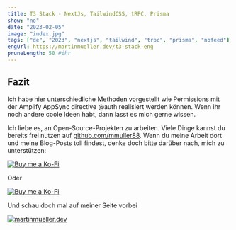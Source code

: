 ```yaml
---
title: T3 Stack - NextJs, TailwindCSS, tRPC, Prisma
show: "no"
date: "2023-02-05"
image: "index.jpg"
tags: ["de", "2023", "nextjs", "tailwind", "trpc", "prisma", "nofeed"]
engUrl: https://martinmueller.dev/t3-stack-eng
pruneLength: 50 #ihr
---
```



## Fazit

Ich habe hier unterschiedliche Methoden vorgestellt wie Permissions mit der Amplify AppSync directive @auth realisiert werden können. Wenn ihr noch andere coole Ideen habt, dann lasst es mich gerne wissen.

Ich liebe es, an Open-Source-Projekten zu arbeiten. Viele Dinge kannst du bereits frei nutzen auf [github.com/mmuller88](https://github.com/mmuller88). Wenn du meine Arbeit dort und meine Blog-Posts toll findest, denke doch bitte darüber nach, mich zu unterstützen:

[![Buy me a Ko-Fi](https://storage.ko-fi.com/cdn/useruploads/png_d554a01f-60f0-4969-94d1-7b69f3e28c2fcover.jpg?v=69a332f2-b808-4369-8ba3-dae0d1100dd4)](https://ko-fi.com/T6T1BR59W)

Oder

[![Buy me a Ko-Fi](https://theastrologypodcast.com/wp-content/uploads/2015/06/become-my-patron-05.jpg)](https://www.patreon.com/bePatron?u=29010217)

Und schau doch mal auf meiner Seite vorbei

[![martinmueller.dev](https://martinmueller.dev/static/84caa5292a6d0c37c48ae280d04b5fa6/a7715/joint.jpg)](https://martinmueller.dev/resume)